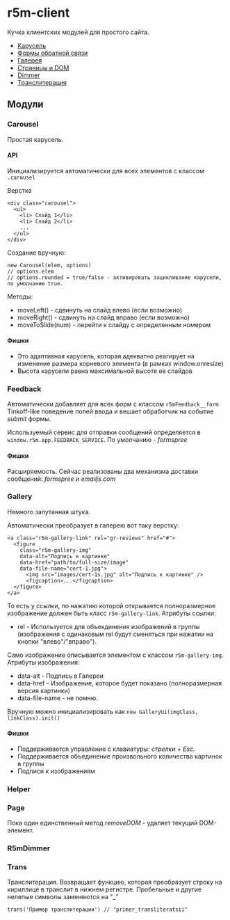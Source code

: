 # r5m-client

Кучка клиентских модулей для простого сайта.
* [Карусель](#carousel)
* [Формы обратной связи](#feedback)
* [Галерея](#gallery)
* [Страницы и DOM](#page)
* [Dimmer](#r5mdimmer)
* [Транслитерация](#trans)

## Модули ##
### Carousel ###
Простая карусель. 

#### API ####
Инициализируется автоматически для всех элементов с классом ```.carousel```

Верстка
```
<div class="carousel">
  <ul>
    <li> Слайд 1</li>
    <li> Слайд 2</li>
    ...
  </ul>
</div>
```

Создание вручную:
```
new Carousel(elem, options)
// options.elem
// options.rounded = true/false - активировать зацикливание карусели, по умолчанию true.
```

Методы:
* moveLeft() - сдвинуть на слайд влево (если возможно)
* moveRight() - сдвинуть на слайд вправо (если возможно)
* moveToSlide(num) - перейти к слайду с определенным номером

#### Фишки ####
* Это адаптивная карусель, которая адекватно реагирует на изменение размера корневого элемента (в рамках window.onresize)
* Высота карусели равна максимальной высоте ее слайдов

### Feedback ###
Автоматически добавляет для всех форм с классом ```r5mFeedback__form``` Tinkoff-like поведение полей ввода и вешает обработчик на событие *submit* формы.

Используемый сервис для отправки сообщений определяется в ```window.r5m.app.FEEDBACK_SERVICE```. По умолчанию - *formspree*

#### Фишки ####
Расширяемость. Сейчас реализованы два механизма доставки сообщений: *formspree* и *emailjs.com*

### Gallery ###
Немного запутанная штука. 

Автоматически преобразует в галерею вот таку верстку:
```
<a class="r5m-gallery-link" rel="gr-reviews" href="#">
  <figure 
    class="r5m-gallery-img" 
    data-alt="Подпись к картинке" 
    data-href="path/to/full-size/image" 
    data-file-name="cert-1.jpg">
      <img src="images/cert-1s.jpg" alt="Подпись к картинке" />
      <figcaption>...</figcaption>
  </figure>
</a>
```
То есть у ссылки, по нажатию которой открывается полноразмерное изображение должен быть класс ```r5m-gallery-link```.
Атрибуты ссылки:
* rel - Используется для объекдинения изображений в группы (изображения с одинаковым rel будут сменяться при нажатии на кнопки "влево"/"вправо").

Само изображение описывается элементом с классом ```r5m-gallery-img```. Атрибуты изображения:
* data-alt - Подпись в Галереи
* data-href - Изображение, которое будет показано (полноразмерная версия картинки)
* data-file-name - не помню.

Вручную можно инициализировать как ```new GalleryUi(imgClass, linkClass).init()```

#### Фишки ####
* Поддерживается управление с клавиатуры: *стрелки + Esc*. 
* Поддерживается объединение произвольного количества картинок в группы
* Подписи к изображениям

### Helper ###

### Page ###
Пока один единственный метод *removeDOM* - удаляет текущий DOM-элемент.

### R5mDimmer ###

### Trans ###
Транслитерация. Возвращает функцию, которая преобразует строку на кириллице в транслит в нижнем регистре. Пробельные и другие нелепые символы заменяются на "_"

```
trans('Пример транслитерации') // "primer_transliteratsii"
```
